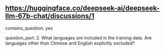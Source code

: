## https://huggingface.co/deepseek-ai/deepseek-llm-67b-chat/discussions/1

contains_question: yes

question_part: 
2. What languages are included in the training data. Are languages other than Chinese and English explicitly excluded?